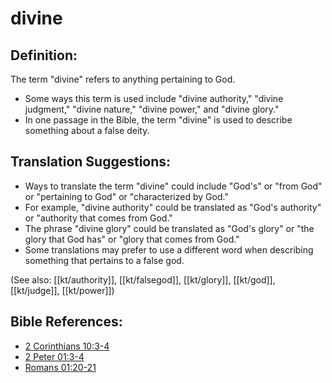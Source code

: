 # divine #

## Definition: ##

The term "divine" refers to anything pertaining to God.

* Some ways this term is used include "divine authority," "divine judgment," "divine nature," "divine power," and "divine glory."
* In one passage in the Bible, the term "divine" is used to describe something about a false deity.

## Translation Suggestions: ##

* Ways to translate the term "divine" could include "God's" or "from God" or "pertaining to God" or "characterized by God."
* For example, "divine authority" could be translated as "God's authority" or "authority that comes from God."
* The phrase "divine glory" could be translated as "God's glory" or "the glory that God has" or "glory that comes from God."
* Some translations may prefer to use a different word when describing something that pertains to a false god.

(See also: [[kt/authority]], [[kt/falsegod]], [[kt/glory]], [[kt/god]], [[kt/judge]], [[kt/power]])

## Bible References: ##

* [2 Corinthians 10:3-4](en/tn/2co/help/10/03)
* [2 Peter 01:3-4](en/tn/2pe/help/01/03)
* [Romans 01:20-21](en/tn/rom/help/01/20)